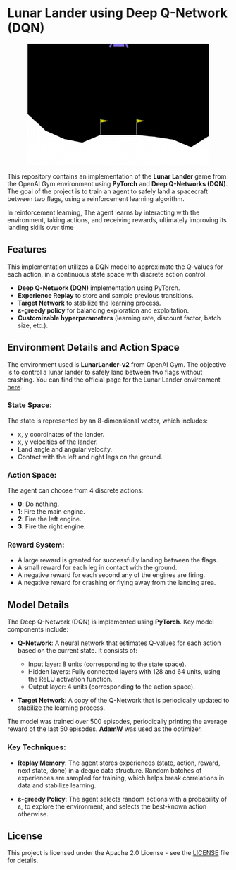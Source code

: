 # Lunar Lander using Deep Q-Network (DQN)

<p align="center">
  <img height=275 src="dqn-run.gif" >
</p>

This repository contains an implementation of the **Lunar Lander** game from the OpenAI Gym environment using **PyTorch** and **Deep Q-Networks (DQN)**. The goal of the project is to train an agent to safely land a spacecraft between two flags, using a reinforcement learning algorithm. 

In reinforcement learning, The agent learns by interacting with the environment, taking actions, and receiving rewards, ultimately improving its landing skills over time


## Features

This implementation utilizes a DQN model to approximate the Q-values for each action, in a continuous state space with discrete action control.

- **Deep Q-Network (DQN)** implementation using PyTorch.
- **Experience Replay** to store and sample previous transitions.
- **Target Network** to stabilize the learning process.
- **ε-greedy policy** for balancing exploration and exploitation.
- **Customizable hyperparameters** (learning rate, discount factor, batch size, etc.).


## Environment Details and Action Space

The environment used is **LunarLander-v2** from OpenAI Gym. The objective is to control a lunar lander to safely land between two flags without crashing. You can find the official page for the Lunar Lander environment [here](https://gymnasium.farama.org/environments/box2d/lunar_lander/).


### State Space:
The state is represented by an 8-dimensional vector, which includes:
- x, y coordinates of the lander.
- x, y velocities of the lander.
- Land angle and angular velocity.
- Contact with the left and right legs on the ground.

### Action Space:
The agent can choose from 4 discrete actions:
- **0**: Do nothing.
- **1**: Fire the main engine.
- **2**: Fire the left engine.
- **3**: Fire the right engine.

### Reward System:
- A large reward is granted for successfully landing between the flags.
- A small reward for each leg in contact with the ground.
- A negative reward for each second any of the engines are firing.
- A negative reward for crashing or flying away from the landing area.


## Model Details

The Deep Q-Network (DQN) is implemented using **PyTorch**. Key model components include:

- **Q-Network**: A neural network that estimates Q-values for each action based on the current state. It consists of:
    - Input layer: 8 units (corresponding to the state space).
    - Hidden layers: Fully connected layers with 128 and 64 units, using the ReLU activation function.
    - Output layer: 4 units (corresponding to the action space).
  
- **Target Network**: A copy of the Q-Network that is periodically updated to stabilize the learning process.

The model was trained over 500 episodes, periodically printing the average reward of the last 50 episodes. **AdamW** was used as the optimizer.

### Key Techniques:

- **Replay Memory**: The agent stores experiences (state, action, reward, next state, done) in a deque data structure. Random batches of experiences are sampled for training, which helps break correlations in data and stabilize learning.

- **ε-greedy Policy**: The agent selects random actions with a probability of ε, to explore the environment, and selects the best-known action otherwise.


## License
This project is licensed under the Apache 2.0 License - see the [LICENSE](LICENSE) file for details.
